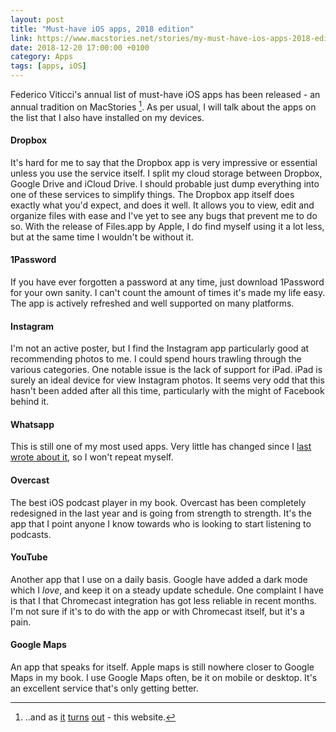 ```yaml
--- 
layout: post 
title: "Must-have iOS apps, 2018 edition" 
link: https://www.macstories.net/stories/my-must-have-ios-apps-2018-edition/
date: 2018-12-20 17:00:00 +0100 
category: Apps 
tags: [apps, iOS] 
--- 
```


Federico Viticci's annual list of must-have iOS apps has been released - an annual tradition on MacStories [^1]. As per usual, I will talk about the apps on the list that I also have installed on my devices.

<a id="dropbox"></a>

#### Dropbox 
It's hard for me to say that the Dropbox app is very impressive or essential unless you use the service itself. I split my cloud storage between Dropbox, Google Drive and iCloud Drive. I should probable just dump everything into one of these services to simplify things. The Dropbox app itself does exactly what you'd expect, and does it well. It allows you to view, edit and organize files with ease and I've yet to see any bugs that prevent me to do so. With the release of Files.app by Apple, I do find myself using it a lot less, but at the same time I wouldn't be without it.

<a id="1password"></a>

#### 1Password
If you have ever forgotten a password at any time, just download 1Password for your own sanity. I can't count the amount of times it's made my life easy. The app is actively refreshed and well supported on many platforms.

<a id="instagram"></a>

#### Instagram
I'm not an active poster, but I find the Instagram app particularly good at recommending photos to me. I could spend hours trawling through the various categories. One notable issue is the lack of support for iPad. iPad is surely an ideal device for view Instagram photos. It seems very odd that this hasn't been added after all this time, particularly with the might of Facebook behind it.

<a id="whatsapp"></a>

#### Whatsapp
This is still one of my most used apps. Very little has changed since I [last wrote about it][wa17], so I won't repeat myself.

<a id="overcast"></a>

#### Overcast
The best iOS podcast player in my book. Overcast has been completely redesigned in the last year and is going from strength to strength. It's the app that I point anyone I know towards who is looking to start listening to podcasts.

<a id="youtube"></a>

#### YouTube
Another app that I use on a daily basis. Google have added a dark mode which I _love_, and keep it on a steady update schedule. One complaint I have is that I that Chromecast integration has got less reliable in recent months. I'm not sure if it's to do with the app or with Chromecast itself, but it's a pain.

<a id="googlemaps"></a>

#### Google Maps
An app that speaks for itself. Apple maps is still nowhere closer to Google Maps in my book. I use Google Maps often, be it on mobile or desktop. It's an excellent service that's only getting better.

[^1]:..and as [it][2015] [turns][2016] [out][2017] - this website. 

[2015]:http://colm.io/2015/12/22/must-have-ios-apps-2015-edition/
[2016]:http://colm.io/2016/12/23/must-have-ios-apps-2016-edition/
[2017]:http://colm.io/2017/12/21/must-have-ios-apps-2017-edition/
[wa17]:http://colm.io/2017/12/21/must-have-ios-apps-2017-edition/#whatsapp
